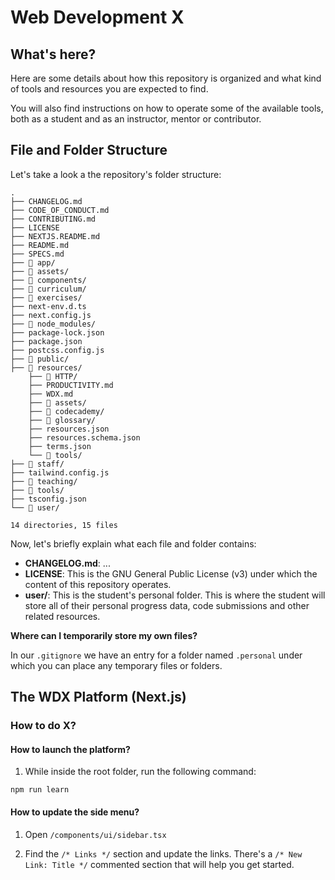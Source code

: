 # Web Development X 

## What's here?

Here are some details about how this repository is organized and what kind of tools and resources you are expected to find.

You will also find instructions on how to operate some of the available tools, both as a student and as an instructor, mentor or contributor.

## File and Folder Structure

Let's take a look a the repository's folder structure:

```
.
├── CHANGELOG.md
├── CODE_OF_CONDUCT.md
├── CONTRIBUTING.md
├── LICENSE
├── NEXTJS.README.md
├── README.md
├── SPECS.md
├── 📂 app/
├── 📂 assets/
├── 📂 components/
├── 📂 curriculum/
├── 📂 exercises/
├── next-env.d.ts
├── next.config.js
├── 📂 node_modules/
├── package-lock.json
├── package.json
├── postcss.config.js
├── 📂 public/
├── 📂 resources/
    ├── 📂 HTTP/
    ├── PRODUCTIVITY.md
    ├── WDX.md
    ├── 📂 assets/
    ├── 📂 codecademy/
    ├── 📂 glossary/
    ├── resources.json
    ├── resources.schema.json
    ├── terms.json
    └── 📂 tools/
├── 📂 staff/
├── tailwind.config.js
├── 📂 teaching/
├── 📂 tools/
├── tsconfig.json
└── 📂 user/

14 directories, 15 files
```

Now, let's briefly explain what each file and folder contains:

- **CHANGELOG.md**:
...
- **LICENSE**: This is the GNU General Public License (v3) under which the content of this repository operates.
- **user/**: This is the student's personal folder. This is where the student will store all of their personal progress data, code submissions and other related resources.

**Where can I temporarily store my own files?**

In our `.gitignore` we have an entry for a folder named `.personal` under which you can place any temporary files or folders.

## The WDX Platform (Next.js)

### How to do X?

#### How to launch the platform?

  1) While inside the root folder, run the following command:

  `npm run learn`

#### How to update the side menu?

  1) Open `/components/ui/sidebar.tsx`

  2) Find the `/* Links */` section and update the links. There's a `/* New Link: Title */` commented section that will help you get started.

